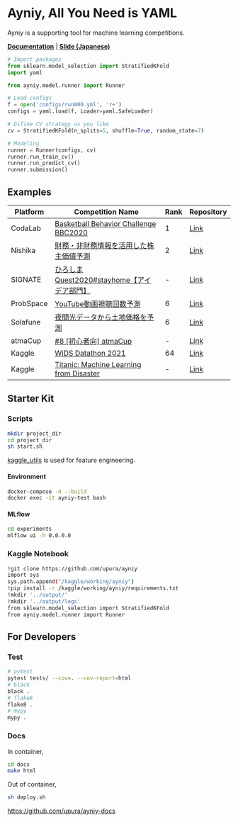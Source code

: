 # Ayniy, All You Need is YAML

Ayniy is a supporting tool for machine learning competitions.

[**Documentation**](https://upura.github.io/ayniy-docs/) | [**Slide (Japanese)**](https://speakerdeck.com/upura/ayniy-with-mlflow)

```python
# Import packages
from sklearn.model_selection import StratifiedKFold
import yaml

from ayniy.model.runner import Runner

# Load configs
f = open('configs/run000.yml', 'r+')
configs = yaml.load(f, Loader=yaml.SafeLoader)

# Difine CV strategy as you like
cv = StratifiedKFold(n_splits=5, shuffle=True, random_state=7)

# Modeling
runner = Runner(configs, cv)
runner.run_train_cv()
runner.run_predict_cv()
runner.submission()
```

## Examples

| Platform | Competition Name | Rank | Repository |
| --- | --- | --- | --- | 
| CodaLab | [Basketball Behavior Challenge BBC2020](https://competitions.codalab.org/competitions/23905) | 1 | [Link](https://github.com/upura/basketball-behavior-challenge) |
| Nishika| [財務・非財務情報を活用した株主価値予測](https://www.nishika.com/competitions/4/summary) | 2 | [Link](https://github.com/upura/nishika-yuho) |
| SIGNATE | [ひろしまQuest2020#stayhome【アイデア部門】](https://signate.jp/competitions/277) | - | [Link](https://github.com/upura/signate-hiroshima-quest-idea) |
| ProbSpace | [YouTube動画視聴回数予測](https://prob.space/competitions/youtube-view-count) | 6 | [Link](https://github.com/upura/probspace-youtube) |
| Solafune | [夜間光データから土地価格を予測](https://solafune.com/#/competitions/f03f39cc-597b-4819-b1a5-41479d4b73d6) | 6 | [Link](https://github.com/upura/solafune-light) |
| atmaCup | [#8 [初心者向] atmaCup](https://www.guruguru.science/competitions/13/) | - | [Link](https://github.com/upura/atmaCup8) |
| Kaggle | [WiDS Datathon 2021](https://www.kaggle.com/c/widsdatathon2021) | 64 | [Link](https://github.com/upura/widsdatathon2021) |
| Kaggle | [Titanic: Machine Learning from Disaster](https://www.kaggle.com/c/titanic/) | - | [Link](https://github.com/upura/ayniy-titanic) |

## Starter Kit

### Scripts

```bash
mkdir project_dir
cd project_dir
sh start.sh
```

[kaggle_utils](https://github.com/upura/kaggle_utils/tree/update-refactoring) is used for feature engineering.

#### Environment

```bash
docker-compose -d --build
docker exec -it ayniy-test bash
```

#### MLflow

```bash
cd experiments
mlflow ui -h 0.0.0.0
```

### Kaggle Notebook

```bash
!git clone https://github.com/upura/ayniy
import sys
sys.path.append("/kaggle/working/ayniy")
!pip install -r /kaggle/working/ayniy/requirements.txt
!mkdir '../output/'
!mkdir '../output/logs'
from sklearn.model_selection import StratifiedKFold
from ayniy.model.runner import Runner
```

## For Developers

### Test

```bash
# pytest
pytest tests/ --cov=. --cov-report=html
# black
black .
# flake8
flake8 .
# mypy
mypy .
```

### Docs
In container,
```bash
cd docs
make html
```

Out of container,
```bash
sh deploy.sh
```
https://github.com/upura/ayniy-docs
